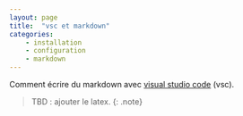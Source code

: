 ```yaml
---
layout: page
title:  "vsc et markdown"
categories: 
    - installation 
    - configuration
    - markdown
---
```


Comment écrire du markdown avec [visual studio code](https://code.visualstudio.com/) (vsc).

<!--more-->

> TBD : ajouter le latex.
{: .note}
